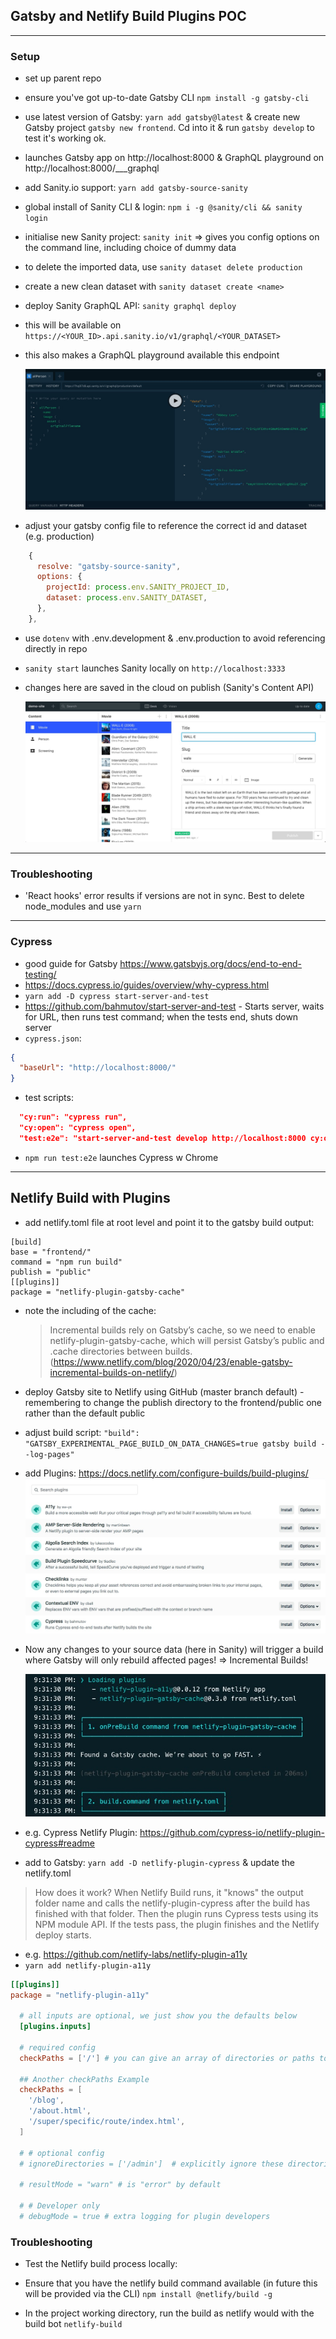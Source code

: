 ## Gatsby and Netlify Build Plugins POC

---

### Setup

- set up parent repo
- ensure you've got up-to-date Gatsby CLI `npm install -g gatsby-cli`
- use latest version of Gatsby: `yarn add gatsby@latest` & create new Gatsby project `gatsby new frontend`. Cd into it & run `gatsby develop` to test it's working ok.
- launches Gatsby app on http://localhost:8000 & GraphQL playground on http://localhost:8000/___graphql
- add Sanity.io support: `yarn add gatsby-source-sanity`
- global install of Sanity CLI & login: `npm i -g @sanity/cli && sanity login`
- initialise new Sanity project: `sanity init` => gives you config options on the command line, including choice of dummy data
- to delete the imported data, use `sanity dataset delete production`
- create a new clean dataset with `sanity dataset create <name>`
- deploy Sanity GraphQL API: `sanity graphql deploy`
- this will be available on `https://<YOUR_ID>.api.sanity.io/v1/graphql/<YOUR_DATASET>`
- this also makes a GraphQL playground available this endpoint

  ![sanity playground]('/assets/../../assets/sanity-graphql-playground.jpg)

- adjust your gatsby config file to reference the correct id and dataset (e.g. production)

```javascript
    {
      resolve: "gatsby-source-sanity",
      options: {
        projectId: process.env.SANITY_PROJECT_ID,
        dataset: process.env.SANITY_DATASET,
      },
    },
```

- use `dotenv` with .env.development & .env.production to avoid referencing directly in repo
- `sanity start` launches Sanity locally on `http://localhost:3333`
- changes here are saved in the cloud on publish (Sanity's Content API)

  ![sanity dashboard](/assets/sanity-dashboard.jpg)

---

### Troubleshooting

- 'React hooks' error results if versions are not in sync. Best to delete node_modules and use `yarn`

---

### Cypress

- good guide for Gatsby https://www.gatsbyjs.org/docs/end-to-end-testing/
- https://docs.cypress.io/guides/overview/why-cypress.html
- `yarn add -D cypress start-server-and-test`
- https://github.com/bahmutov/start-server-and-test - Starts server, waits for URL, then runs test command; when the tests end, shuts down server
- `cypress.json`:

```json
{
  "baseUrl": "http://localhost:8000/"
}
```

- test scripts:

```json
  "cy:run": "cypress run",
  "cy:open": "cypress open",
  "test:e2e": "start-server-and-test develop http://localhost:8000 cy:open"
```

- `npm run test:e2e` launches Cypress w Chrome

---

## Netlify Build with Plugins

- add netlify.toml file at root level and point it to the gatsby build output:

```
[build]
base = "frontend/"
command = "npm run build"
publish = "public"
[[plugins]]
package = "netlify-plugin-gatsby-cache"

```

- note the including of the cache:

  > Incremental builds rely on Gatsby’s cache, so we need to enable netlify-plugin-gatsby-cache, which will persist Gatsby’s public and .cache directories between builds. (https://www.netlify.com/blog/2020/04/23/enable-gatsby-incremental-builds-on-netlify/)

- deploy Gatsby site to Netlify using GitHub (master branch default) - remembering to change the publish directory to the frontend/public one rather than the default public
- adjust build script: `"build": "GATSBY_EXPERIMENTAL_PAGE_BUILD_ON_DATA_CHANGES=true gatsby build --log-pages"`

- add Plugins: https://docs.netlify.com/configure-builds/build-plugins/
  ![netlify plugins](/assets/plugin-directory.jpg)

- Now any changes to your source data (here in Sanity) will trigger a build where Gatsby will only rebuild affected pages! => Incremental Builds!

  ![netlify build](/assets/netlifyincrementalbuild.jpg)

- e.g. Cypress Netlify Plugin: https://github.com/cypress-io/netlify-plugin-cypress#readme
- add to Gatsby: `yarn add -D netlify-plugin-cypress` & update the netlify.toml

> How does it work? When Netlify Build runs, it "knows" the output folder name and calls the netlify-plugin-cypress after the build has finished with that folder. Then the plugin runs Cypress tests using its NPM module API. If the tests pass, the plugin finishes and the Netlify deploy starts.

- e.g. https://github.com/netlify-labs/netlify-plugin-a11y
- `yarn add netlify-plugin-a11y`

```toml
[[plugins]]
package = "netlify-plugin-a11y"

  # all inputs are optional, we just show you the defaults below
  [plugins.inputs]

  # required config
  checkPaths = ['/'] # you can give an array of directories or paths to html files, that you want to run a11y checks on

  ## Another checkPaths Example
  checkPaths = [
    '/blog',
    '/about.html',
    '/super/specific/route/index.html',
  ]

  # # optional config
  # ignoreDirectories = ['/admin']  # explicitly ignore these directories

  # resultMode = "warn" # is "error" by default

  # # Developer only
  # debugMode = true # extra logging for plugin developers
```

### Troubleshooting

- Test the Netlify build process locally:
- Ensure that you have the netlify build command available (in future this will be provided via the CLI)
  `npm install @netlify/build -g`

- In the project working directory, run the build as netlify would with the build bot
  `netlify-build`
